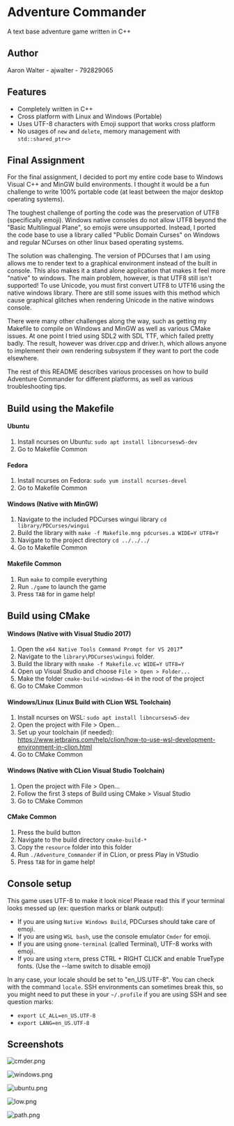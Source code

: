 # Adventure Commander
A text base adventure game written in C++

## Author
Aaron Walter - ajwalter - 792829065

## Features
- Completely written in C++
- Cross platform with Linux and Windows (Portable)
- Uses UTF-8 characters with Emoji support that works cross platform
- No usages of `new` and `delete`, memory management with `std::shared_ptr<>`

## Final Assignment
For the final assignment, I decided to port my entire code base to Windows 
Visual C++ and MinGW build environments. I thought it would be a fun challenge 
to write 100% portable code (at least between the major desktop operating 
systems). 

The toughest challenge of porting the code was the preservation of UTF8 
(specifically emoji). Windows native consoles do not allow UTF8 beyond the 
"Basic Multilingual Plane", so emojis were unsupported. Instead, I ported 
the code base to use a library called "Public Domain Curses" on Windows 
and regular NCurses on other linux based operating systems. 

The solution was challenging. The version of PDCurses that I am using allows 
me to render text to a graphical environment instead of the built in console. 
This also makes it a stand alone application that makes it feel more "native"
to windows. The main problem, however, is that UTF8 still isn't supported! To
use Unicode, you must first convert UTF8 to UTF16 using the native windows 
library. There are still some issues with this method which cause graphical
glitches when rendering Unicode in the native windows console.

There were many other challenges along the way, such as getting my Makefile to
compile on Windows and MinGW as well as various CMake issues. At one point I 
tried using SDL2 with SDL TTF, which failed pretty badly. The result, however
was driver.cpp and driver.h, which allows anyone to implement their own 
rendering subsystem if they want to port the code elsewhere.

The rest of this README describes various processes on how to build Adventure 
Commander for different platforms, as well as various troubleshooting tips.

## Build using the Makefile
#### Ubuntu
1. Install ncurses on Ubuntu: `sudo apt install libncursesw5-dev`
2. Go to Makefile Common

#### Fedora
1. Install ncurses on Fedora: `sudo yum install ncurses-devel`
2. Go to Makefile Common

#### Windows (Native with MinGW)
1. Navigate to the included PDCurses wingui library `cd library/PDCurses/wingui`
2. Build the library with `make -f Makefile.mng pdcurses.a WIDE=Y UTF8=Y`
3. Navigate to the project directory `cd ../../../`
4. Go to Makefile Common

#### Makefile Common
1. Run `make` to compile everything
2. Run `./game` to launch the game
3. Press `TAB` for in game help!

## Build using CMake
#### Windows (Native with Visual Studio 2017)
1. Open the `x64 Native Tools Command Prompt for VS 2017`*
2. Navigate to the `library\PDCurses\wingui` folder.
3. Build the library with `nmake -f Makefile.vc WIDE=Y UTF8=Y`
4. Open up Visual Studio and choose `File > Open > Folder...`
5. Make the folder `cmake-build-windows-64` in the root of the project
6. Go to CMake Common

#### Windows/Linux (Linux Build with CLion WSL Toolchain)
1. Install ncurses on WSL: `sudo apt install libncursesw5-dev`
2. Open the project with File > Open...
3. Set up your toolchain (if needed): 
https://www.jetbrains.com/help/clion/how-to-use-wsl-development-environment-in-clion.html
4. Go to CMake Common

#### Windows (Native with CLion Visual Studio Toolchain)
1. Open the project with File > Open...
2. Follow the first 3 steps of Build using CMake > Visual Studio
3. Go to CMake Common

#### CMake Common
1. Press the build button
2. Navigate to the build directory `cmake-build-*`
3. Copy the `resource` folder into this folder
4. Run `./Adventure_Commander` if in CLion, or press Play in VStudio
5. Press `TAB` for in game help!

## Console setup
This game uses UTF-8 to make it look nice! Please read this if your terminal 
looks messed up (ex: question marks or blank output):

- If you are using `Native Windows Build`, PDCurses should take care of emoji.
- If you are using `WSL bash`, use the console emulator `Cmder` for emoji.
- If you are using `gnome-terminal` (called Terminal), UTF-8 works with emoji. 
- If you are using `xterm`, press CTRL + RIGHT CLICK and enable TrueType fonts.
  (Use the --lame switch to disable emoji)

In any case, your locale should be set to "en_US.UTF-8". You can check with the
command `locale`. SSH environments can sometimes break this, so you might need
to put these in your `~/.profile` if you are using SSH and see question marks:

- `export LC_ALL=en_US.UTF-8`
- `export LANG=en_US.UTF-8`

## Screenshots

![cmder.png](pictures/cmder.png "Cmder Console Emulator Windows")

![windows.png](pictures/windows.png "Windows Native")

![ubuntu.png](pictures/ubuntu.png "Ubuntu Console")

![low.png](pictures/low.png "Low Graphics Mode")

![path.png](pictures/path.png "Debugging Information")